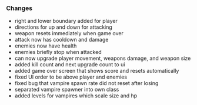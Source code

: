 ### Changes

 - right and lower boundary added for player
 - directions for up and down for attacking
 - weapon resets immediately when game over
 - attack now has cooldown and damage
 - enemies now have health
 - enemies briefly stop when attacked
 - can now upgrade player movement, weapons damage, and weapon size
 - added kill count and next upgrade count to ui
 - added game over screen that shows score and resets automatically
 - fixed UI order to be above player and enemies
 - fixed bug that vampire spawn rate did not reset after losing
 - separated vampire spawner into own class
 - added levels for vampires which scale size and hp